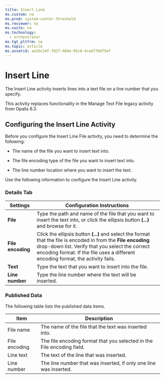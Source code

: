 ```yaml
---
title: Insert Line
ms.custom: na
ms.prod: system-center-threshold
ms.reviewer: na
ms.suite: na
ms.technology: 
  - orchestrator
ms.tgt_pltfrm: na
ms.topic: article
ms.assetid: ae2bc14f-7027-484e-95c0-4cad77b8f5ef
---
```

# Insert Line
The Insert Line activity inserts lines into a text file on a line number that you specify.  
  
This activity replaces functionality in the Manage Text File legacy activity from Opalis 6.3.  
  
## Configuring the Insert Line Activity  
Before you configure the Insert Line File activity, you need to determine the following:  
  
-   The name of the file you want to insert text into.  
  
-   The file encoding type of the file you want to insert text into.  
  
-   The line number location where you want to insert the text.  
  
Use the following information to configure the Insert Line activity.  
  
### Details Tab  
  
|Settings|Configuration Instructions|  
|------------|------------------------------|  
|**File**|Type the path and name of the file that you want to insert the text into, or click the ellipsis button **\(...\)** and browse for it.|  
|**File encoding**|Click the ellipsis button **\(...\)** and select the format that the file is encoded in from the **File encoding** drop\-down list. Verify that you select the correct encoding format. If the file uses a different encoding format, the activity fails.|  
|**Text**|Type the text that you want to insert into the file.|  
|**Line number**|Type the line number where the text will be inserted.|  
  
### Published Data  
The following table lists the published data items.  
  
|Item|Description|  
|--------|---------------|  
|File name|The name of the file that the text was inserted into.|  
|File encoding|The file encoding format that you selected in the File encoding field.|  
|Line text|The text of the line that was inserted.|  
|Line number|The line number that was inserted, if only one line was inserted.|  
  
